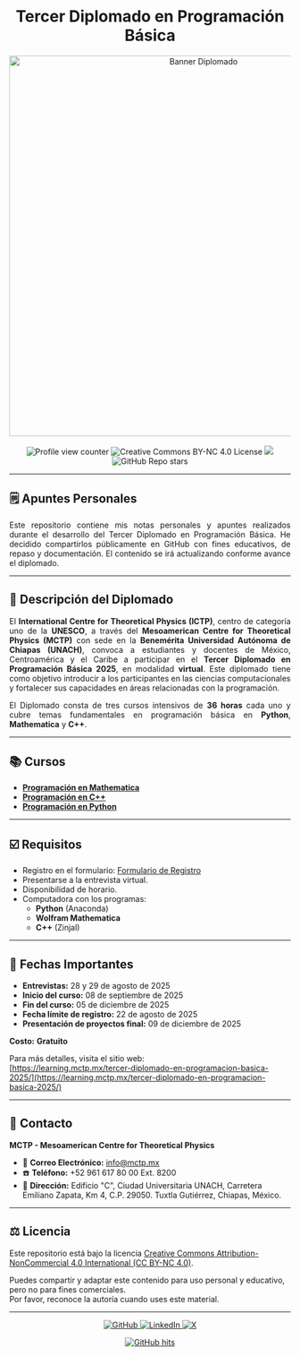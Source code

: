 <div align="center">
    <h1>Tercer Diplomado en Programación Básica</h1>
  <img src="Assets/banner.jpg" alt="Banner  Diplomado" width="680"/>  
<br><br>
  
  <img src="https://komarev.com/ghpvc/?username=f0xpl0it&color=E56640&style=plastic" alt="Profile view counter" />
  <img src="https://img.shields.io/badge/License-CC%20BY--NC%204.0-007FFF?style=plastic&logo=creativecommons&logoColor=white" alt="Creative Commons BY-NC 4.0 License" />
  <img src="https://img.shields.io/badge/Project%20Status-26%2F100-%23D4A017?style=plastic&logo=https://raw.githubusercontent.com/tuusuario/repositorio/main/ratatui.svg&logoColor=white" />
  <img src="https://img.shields.io/github/stars/f0xpl0it" alt="GitHub Repo stars" />
</div>

---
  
<h2>🗒️ Apuntes Personales</h2>
<p style="text-align: justify;">
  Este repositorio contiene mis notas personales y apuntes realizados durante el desarrollo del Tercer Diplomado en Programación Básica. He decidido compartirlos públicamente en GitHub con fines educativos, de repaso y documentación. El contenido se irá actualizando conforme avance el diplomado.
</p>



---

<h2>📘 Descripción del Diplomado </h2>

<p style="text-align: justify;">
El <strong>International Centre for Theoretical Physics (ICTP)</strong>, centro de categoría uno de la <strong>UNESCO</strong>, a través del <strong>Mesoamerican Centre for Theoretical Physics (MCTP)</strong> con sede en la <strong>Benemérita Universidad Autónoma de Chiapas (UNACH)</strong>, convoca a estudiantes y docentes de México, Centroamérica y el Caribe a participar en el <strong>Tercer Diplomado en Programación Básica 2025</strong>, en modalidad <strong>virtual</strong>. Este diplomado tiene como objetivo introducir a los participantes en las ciencias computacionales y fortalecer sus capacidades en áreas relacionadas con la programación.
</p>

<p style="text-align: justify;">
    El Diplomado consta de tres cursos intensivos de <strong>36 horas</strong> cada uno y cubre temas fundamentales en programación básica en <strong>Python</strong>, <strong>Mathematica</strong> y <strong>C++</strong>.
</p>


---

<h2> 📚 Cursos </h2>

- **[Programación en Mathematica](https://github.com/f0xpl0it/Tercer-Diplomado-en-Programacion-Basica/tree/main/Wolfram)**
- **[Programación en C++](https://github.com/f0xpl0it/Tercer-Diplomado-en-Programacion-Basica/tree/main/C%2B%2B)**
- **[Programación en Python](https://github.com/f0xpl0it/Tercer-Diplomado-en-Programacion-Basica/tree/main/Python)**

---

<h2> ☑️ Requisitos </h2>

- Registro en el formulario: [Formulario de Registro](https://mctp.mx/forms/tercer-diplomado-en-programacion-basica-2025/)
- Presentarse a la entrevista virtual.
- Disponibilidad de horario.
- Computadora con los programas:
  - **Python** (Anaconda)
  - **Wolfram Mathematica**
  - **C++** (Zinjal)

---

<h2> 📅 Fechas Importantes </h2>

- **Entrevistas:** 28 y 29 de agosto de 2025
- **Inicio del curso:** 08 de septiembre de 2025
- **Fin del curso:** 05 de diciembre de 2025
- **Fecha límite de registro:** 22 de agosto de 2025
- **Presentación de proyectos final:** 09 de diciembre de 2025

**Costo:** **Gratuito**

Para más detalles, visita el sitio web:  
[https://learning.mctp.mx/tercer-diplomado-en-programacion-basica-2025/](https://learning.mctp.mx/tercer-diplomado-en-programacion-basica-2025/)

---

<h2> 🔗 Contacto </h2>

 **MCTP - Mesoamerican Centre for Theoretical Physics**  
* :email: **Correo Electrónico:** [info@mctp.mx](mailto:info@mctp.mx)  
* :phone: **Teléfono:** +52 961 617 80 00 Ext. 8200  
* :pushpin: **Dirección:** Edificio "C", Ciudad Universitaria UNACH, Carretera Emiliano Zapata, Km 4, C.P. 29050. Tuxtla Gutiérrez, Chiapas, México.

---

<h2> ⚖️ Licencia </h2>

Este repositorio está bajo la licencia [Creative Commons Attribution-NonCommercial 4.0 International (CC BY-NC 4.0)](https://creativecommons.org/licenses/by-nc/4.0/).

Puedes compartir y adaptar este contenido para uso personal y educativo, pero no para fines comerciales.  
Por favor, reconoce la autoría cuando uses este material.

---

<p align="center">
    <a href="https://github.com/f0xpl0it" target="_blank">
        <img alt="GitHub" src="https://img.shields.io/badge/-@f0xpl0it-181717?style=plastic&logo=GitHub&logoColor=white">
    </a>
    <a href="https://www.linkedin.com/in/michael-paucar-rojas-061545129" target="_blank">
        <img alt="LinkedIn" src="https://img.shields.io/badge/-LinkedIn-0077B5?style=plastic&logo=Linkedin&logoColor=white">
    </a>
<a href="https://x.com/f0xpl0it" target="_blank">
  <img alt="X" src="https://img.shields.io/badge/-@f0xpl0it-FFFFFF?logo=x&logoColor=000000&style=plastic" />
</a>
</p>

<p align="center">
    <a href="https://github.com/f0xpl0it/Tercer-Diplomado-en-Programacion-Basica" target="_blank">
        <img alt="GitHub hits" src="https://img.shields.io/github/last-commit/f0xpl0it/Tercer-Diplomado-en-Programaci-n-B-sica-2025?label=profile%20updated&style=plastic">
    </a>
</p>

